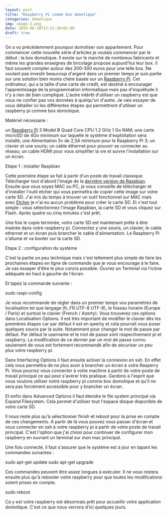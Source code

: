 ```yaml
---
layout: post
title: "Raspberry Pi comme box domotique"
categories: domotique
img: image-3.png
date: 2019-06-10T13:51:20+02:00
draft: true
---
```

On a vu précédemment pourquoi domotiser son appartement. Pour commencer cette nouvelle série d'articles je voulais commencer par le début : la box domotique. Il existe sur le marché de nombreux fabricants et même les grandes enseignes de bricolage propose aujourd'hui leur box. Il faut souvent compter autour des 200-300 euros pour une telle box. Ne voulant pas investir beaucoup d'argent dans un premier temps je suis partie sur une solution bien moins chère basée sur un [Raspberry Pi](https://fr.wikipedia.org/wiki/Raspberry_Pi). Cet ordinateur, qui a la taille d'une carte de crédit, est destiné à encourager l'apprentissage de la programmation informatique mais pas d'inquiétude il n'y a rien de bien compliqué. L'autre intérêt d'utiliser un raspberry est que vous ne confier pas vos données à quelqu'un d'autre. Je vais essayer de vous détailler ici les différentes étapes qui permettront d'utiliser un raspberry pi comme box domotique.

Matériel nécessaire :

un [Raspberry Pi](https://www.amazon.fr/gp/product/B01CD5VC92/ref=as_li_tl?ie=UTF8&camp=1642&creative=6746&creativeASIN=B01CD5VC92&linkCode=as2&tag=tc0e4d-21&linkId=a7081466d92bed2ff33b03bab4bebebb) 3 Model B Quad Core CPU 1.2 GHz 1 Go RAM;
une carte microSD de 4Go minimum sur laquelle le système d'exploitation sera installé;
une Alimentation 5v de 2,5A minimum pour le Raspberry Pi 3;
un clavier et une souris;
un cable éthernet pour pouvoir se connecter au réseau;
un cable HDMI pour vous simplifier la vie et suivre l'installation sur un écran.

Etape 1 : installer Raspbian

Cette première étape se fait à partir d'un poste de travail classique. Télécharger tout d'abord l'image de la [dernière version de Raspbian](https://www.raspberrypi.org/downloads/raspbian/). Ensuite que vous soyez MAC ou PC, je vous conseille de télécharger et d'installer l'outil etcher qui vous permettra de copier cette image sur votre carte SD. J'ai mis du temps à trouver un outil fonctionnel sur MAC mais avec [Etcher](https://etcher.io/) je n'ai eu aucun problème pour créer la carte SD. Et c'est tout simple : vous sélectionnez l'image Raspbian, la carte SD et vous cliquez sur Flash. Après quatre ou cinq minutes c'est prêt.

Une fois le copie terminée, votre carte SD est maintenant prête à être insérée dans votre raspberry pi. Connectez y une souris, un clavier, le cable ethernet et un écran puis brancher le cable d'alimentation. Le Raspberry Pi s'allume et va booter sur la carte SD.

Etape 2 : configuration du système

C'est la partie un peu technique mais c'est tellement plus simple de faire les prochaines étapes en ligne de commande que je vous encourage à le faire. Je vas essayer d'être le plus concis possible. Ouvrez un Terminal via l'icône adéquate en haut à gauche de l'écran.

Et tapez la commande suivante :

sudo raspi-config

Je vous recommande de régler dans un premier temps vos paramètres de localisation tel que langage (fr_FR.UTF-8 UTF-8), le fuseau horaire (Europe / Paris) et surtout le clavier (French / Azerty). Vous trouverez ces options dans Localisation Options. Il est très important de modifier le clavier dès les premières étapes car par défaut il est en qwerty et cela pourrait vous poser quelques soucis par la suite. Notamment pour changer le mot de passe par défaut. Par défaut le username et le mot de passe sont respectivement pi et raspberry. La modification de ce dernier par un mot de passe connu seulement de vous est fortement recommandé afin de sécuriser un peu plus votre raspberry pi.

Dans Interfacing Options il faut ensuite activer la connexion en ssh. En effet cela vous permettra de ne plus avoir à brancher un écran à votre Rasperry Pi. Vous pourrez vous connecter à votre machine à partir de votre poste de travail principal ce qui peut s'avérer très pratique. Gardons à l'esprit que nous voulons utiliser notre raspberry pi comme box domotique et qu'il ne sera pas forcément accessible pour y brancher un écran.

Et enfin dans Advanced Options il faut étendre le file system principal via Expand Filesystem. Cela permet d'utiliser tout l'espace disque disponible de votre carte SD.

Il nous reste plus qu'à sélectionner finish et reboot pour la prise en compte de ces changements. A partir de là vous pouvez vous passer d'écran et vous connecter en ssh à votre raspberry pi à partir de votre poste de travail principal. C'est l'option que j'ai choisi pour continuer de configurer mon raspberry en ouvrant un terminal sur mon mac principal.

Une fois connecté, il faut s'assurer que le système est à jour en tapant les commandes suivantes :

sudo apt-get update
sudo apt-get upgrade

Ces commandes peuvent être assez longues à exécuter. Il ne vous restera ensuite plus qu'à rebooter votre raspberry pour que toutes les modifications soient prises en compte.

sudo reboot

Ca y est votre raspberry est désormais prêt pour accueillir votre application domotique. C'est ce que nous verrons d'ici quelques jours.

